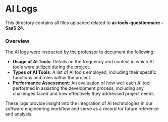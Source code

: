 # AI Logs

This directory contains all files uploaded related to **ai-tools-questionnaire - SaaS 24**.

### Overview

The AI logs were instructed by the professor to document the following:

- **Usage of AI Tools**: Details on the frequency and context in which AI tools were utilized during the project.
- **Types of AI Tools**: A list of AI tools employed, including their specific functions and roles within the project.
- **Performance Assessment**: An evaluation of how well each AI tool performed in assisting the development process, including any challenges faced and how effectively they addressed project needs.

These logs provide insight into the integration of AI technologies in our software engineering workflow and serve as a record for future reference and analysis.

